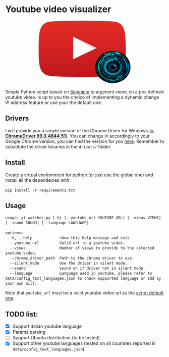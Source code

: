 # Youtube video visualizer

<p align="center">
  <img src="imgs/icon.png" alt="icon" width=300 height=200/>
</p>

Simple Python script based on [Selenium](https://www.selenium.dev/) to augment views on a pre-defined youtube video. 
Is up to you the choice of implementing a dynamic change IP address feature or use your the default one.


## Drivers

I will provide you a simple version of the Chrome Driver for Windows ([v. **ChromeDriver 99.0.4844.51**](https://chromedriver.storage.googleapis.com/index.html?path=99.0.4844.51/)).
You can change in accordingly to your Google Chrome version, you can find the version for you [here](https://chromedriver.chromium.org/downloads).
Remember to substitute the driver binaries in the ```drivers/``` folder.

## Install

Create a virtual environment for python (or just use the global one) and install all the dependecies with:

```pip install -r requirements.txt```

## Usage
```
usage: yt_watcher.py [-h] [--youtube_url YOUTUBE_URL] [--views VIEWS] [--sound SOUND] [--language LANGUAGE]

options:
  -h, --help            show this help message and exit
  --youtube_url         Valid url to a youtube video.
  --views               Number of views to provide to the selected youtube video.
  --chrome_driver_path  Path to the chrome driver to use.
  --silent_mode         Use the driver in silent mode.
  --sound               Sound on if driver not in silent mode.
  --language            Language used in youtube, please refer to data/config_text_languages.json to check supported language or add by your own will.
  ```

Note that ```youtube_url``` must be a valid youtube video url as the [script default one](https://www.youtube.com/watch?v=BwWGZJeRVmU).

## TODO list:
- [x] Support italian youtube language
- [x] Params parsing
- [ ] Support Ubuntu distribution (to be tested)
- [x] Support other youtube languages (tested on all countries reported in ```data/config_text_languages.json```)